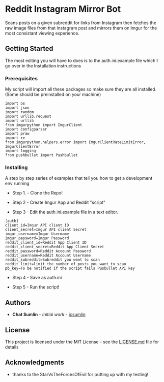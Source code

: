 # Reddit Instagram Mirror Bot

Scans posts on a given subreddit for links from Instagram then fetches the raw image files from that Instagram post and mirrors them on Imgur for the most consistant viewing experience. 

## Getting Started

The most editing you will have to does is to the auth.ini.example file which I go over in the Installation instructions

### Prerequisites

My script will import all these packages so make sure they are all installed. (Some should be preinstalled on your machine)
```
import os
import json
import random
import urllib.request
import urllib
from imgurpython import ImgurClient
import configparser
import praw
import re
from imgurpython.helpers.error import ImgurClientRateLimitError, ImgurClientError
import logging
from pushbullet import Pushbullet
```

### Installing

A step by step series of examples that tell you how to get a development env running

* Step 1. - Clone the Repo!

* Step 2 - Create Imgur App and Reddit "script"

* Step 3 - Edit the auth.ini.example file in a text editor.

```
[auth]
client_id=Imgur API client ID
client_secret=Imgur API client Secret
imgur_username=Imgur Username
imgur_password=Imgur Password
reddit_client_id=Reddit App Client ID
reddit_client_secret=Reddit App Client Secret
reddit_password=Reddit Account Password
reddit_username=Reddit Account Username
reddit_subreddit=Subreddit you want to scan
reddit_limit=limit the number of posts you want to scan 
pb_key=To be notified if the script fails Pusbullet API key

```
* Step 4 - Save as auth.ini

* Step 5 - Run the script!


## Authors

* **Chat Sumlin** - *Initial work* - [jcsumlin](https://github.com/jcsumlin)

## License

This project is licensed under the MIT License - see the [LICENSE.md](LICENSE.md) file for details

## Acknowledgments

* thanks to the StarVsTheForcesOfEvil for putting up with my testing!
